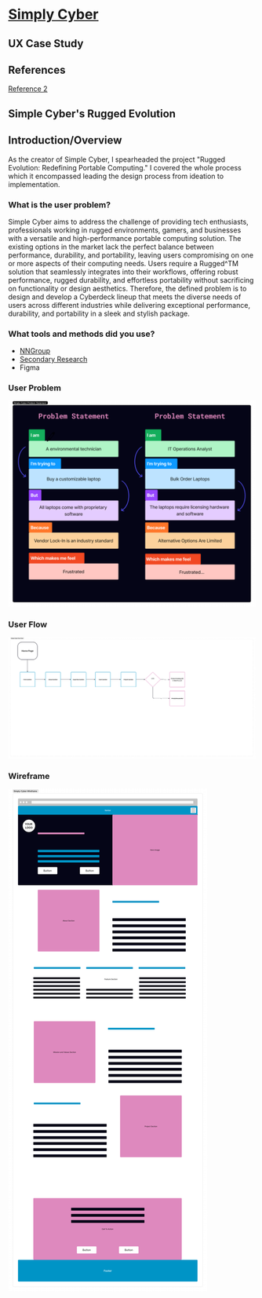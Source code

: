 # [Simply Cyber](https://simply-cyber.webflow.io/)

## UX Case Study

## References

[Reference 2](https://zerogravitymarketing.com/our-work/marlin-digital-marketing-strategy/)

## Simple Cyber's Rugged Evolution

## Introduction/Overview

As the creator of Simple Cyber, I spearheaded the project "Rugged Evolution: Redefining Portable Computing." I covered the whole process which it encompassed leading the design process from ideation to implementation.

### **What is the user problem?** 

Simple Cyber aims to address the challenge of providing tech enthusiasts, professionals working in rugged environments, gamers, and businesses with a versatile and high-performance portable computing solution. The existing options in the market lack the perfect balance between performance, durability, and portability, leaving users compromising on one or more aspects of their computing needs. Users require a Rugged^TM solution that seamlessly integrates into their workflows, offering robust performance, rugged durability, and effortless portability without sacrificing on functionality or design aesthetics. Therefore, the defined problem is to design and develop a Cyberdeck lineup that meets the diverse needs of users across different industries while delivering exceptional performance, durability, and portability in a sleek and stylish package.

### **What tools and methods did you use?**

- [NNGroup](https://www.nngroup.com/)
- [Secondary Research](https://www.nngroup.com/articles/secondary-research-in-ux/)
- Figma

### User Problem

![Simple Cyber User Problem](./User-Experience-Design/Final/Simply-Cyber-User-Problem-Statements.png)

### User Flow

![Simple Cyber User Problem](./User-Experience-Design/Final/Simply-Cyber-User-Flow.png)

### Wireframe

![Simple Cyber User Problem](./User-Experience-Design/Final/Simply-Cyber-Wireframe.png)
